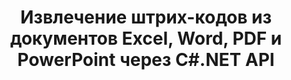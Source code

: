 ---
############################# Static ############################
layout: "auto-gen-gist"
draft: false
path: "ru/parser/net/extract/table/ppsx/"
otherformats: DOC DOT DOCX DOCM DOTX DOTM TXT ODT OTT RTF PDF XHTML MHTML MD XML EPUB FB2 CHM XLS XLT XLSX XLSM XLSB XLTX XLTM ODS CSV OTS XLA XLAM PPT PPTX  PPS POT PPSX PPTM POTX PPSM ODP OTP PST OST EML EMLX MSG ONE 

############################# Head ############################
head_title: "Извлечение таблиц из PDF, DOCX, PPTX, XLSX, EPUB и других файлов через C#.NET API"
head_description: "GroupDocs.Parser .NET API позволяет программистам извлекать таблицы из PDF, DOC, DOCX, PPT, PPTX, EML, MSG, XLS, XLSX, CSV, ODT, RTF и многих других типов документов в приложениях .NET."

############################# Header ############################
title: "Извлечение штрих-кодов из документов Excel, Word, PDF и PowerPoint через C#.NET API"
description: "API GroupDocs.Parser .NET позволяет программистам извлекать штрих-коды из документов или страниц PDF, DOC, DOCX, PPT, PPTX, EML, MSG, XLS, XLSX, CSV, ODT, RTF и EPUB."

######################### Download Button #######################
button:
    enable: true

############################# About ############################
about:
    enable: true
    title: "Как извлечь штрих-коды из Excel, Word, PDF и других документов через .NET API?"
    content: |
     Таблица представляет собой набор ячеек, расположенных в строках и столбцах. Таблицы играют очень важную роль в хранении, а также организации подробных или сложных данных, позволяя пользователям легко читать и просматривать их. Таблицы можно использовать по-разному, например, для создания списков, сравнения информации, выравнивания данных, группировки информации, выделения тенденций или закономерностей в данных и многих других. GroupDocs.Parser для .NET — это полезный API, который позволяет программистам разрабатывать решения для извлечения таблиц, текста и изображений из различных типов поддерживаемых форматов документов, таких как PDF, электронные письма, электронные книги, Word (DOC, DOCX), PowerPoint. (PPT, PPTX), Excel (XLS, XLSX), форматы электронной почты (EML, MSG) и многие другие. Java API включает несколько важных функций для работы с таблицами, таких как извлечение всех таблиц из документов, извлечение таблицы с определенной страницы, получение данных ячеек таблицы, получение общего количества строк и столбцов таблицы, получение высоты строки, печать данных. стола и может больше.

############################# content ############################
steps:
    enable: true
    block:
    - title_left: "Как извлечь таблицы из документов PPSX с помощью C# .NET "
      content_left: |
       GroupDocs.Parser .NET API помогает разработчикам программного обеспечения извлекать таблицы из документов PPSX всего за пару строк кода. В следующем примере кода C# .NET показано, как разработчики могут извлекать таблицы из документа PPSX. 

      title_right: "Извлечение таблиц из документов"
      content_right: |
        * Создайте экземпляр [Парсера](https://apireference.groupdocs.com/parser/net/groupdocs.parser/parser)
        * проверьте, поддерживается ли извлечение таблиц
        * Создавать раскладку столов
        * Создайте параметры для извлечения таблицы
        * Вызов метода [getTables(options)](https://apireference.groupdocs.com/parser/java/com.groupdocs.parser/Parser#getTables(com.groupdocs.parser.options.PageTableAreaOptions)) для извлечения таблиц из весь документ.
        * Перебирать строки и столбцы
        * извлечь и распечатать текст ячейки таблицы

      gisthash: "dda6d3d4866e63ae1614d86dd847fecd"
      gistfile: "tables_extraction_form_documents.cs"

    - title_left: "Используйте .NET API для извлечения таблиц со страницы документа PPSX"
      content_left: |
       GroupDocs.Parser .NET позволяет разработчикам программного обеспечения извлекать таблицы со страницы документов PPSX. В следующем коде C# .NET показано, как программисты могут выполнять извлечение штрих-кодов из документа PPSX.

      title_right: "Извлечение штрих-кодов с помощью C# .NET"
      content_right: |
        * Создайте экземпляр [Парсера](https://apireference.groupdocs.com/parser/net/groupdocs.parser/parser)
        * проверьте, поддерживается ли извлечение таблиц
        * Создавать раскладку столов
        * Создать параметры для извлечения таблицы со страницы документа
        * Вызов метода [getTables(options)](https://apireference.groupdocs.com/parser/java/com.groupdocs.parser/Parser#getTables(com.groupdocs.parser.options.PageTableAreaOptions)) для извлечения таблиц из весь документ.
        * Итерация по таблицам, строкам и столбцам
        * извлечь и распечатать текст ячейки таблицы
     
      gisthash: "2dc42054bba3abdc297c63f4534281d8"
      gistfile: "tables_extraction_form_documents_page.cs"
      
    - title_left: "Системные Требования"
      content_left: |
        GroupDocs.Parser для .NET полностью поддерживается на всех основных платформах и операционных системах. Полное руководство по системным требованиям можно найти на странице [системные требования](hhttps://docs.groupdocs.com/parser/net/system-requirements/). Перед выполнением приведенного ниже кода убедитесь, что на вашем компьютере установлены следующие предварительные компоненты. система:
        * Операционные системы: Microsoft Windows, Linux, MacOS
        * Среда разработки: Visual Studio, Xamarin, MonoDevelop и т. д.
        * Фреймворки: .NET Framework, .NET Standard, .NET Core, Mono
        * Получите последнюю версию API GroupDocs.Parser .NET из [NuGet](https://www.nuget.org/packages/GroupDocs.parser/)
        
      title_right: "Зачем использовать GroupDocs.Parser"
      content_right: |
        * Поддержка извлечения простого текста из любых поддерживаемых документов
        * Парсинг документов по пользовательским шаблонам.
        * Полностью поддерживает извлечение структурированного текста
        * Текстовый поиск по ключевому слову, а также регулярное выражение
        * Извлечение форматированного текста, метаданных, изображений, контейнеров и вложений.
        * Извлечение оглавления для некоторых поддерживаемых форматов документов.
        * Анализировать данные формы из PDF-документов.
        * Извлечение гиперссылок из документа

demos:
    enable: true


more_formats:
    enable: true


back_to_top:
    enable: true
---